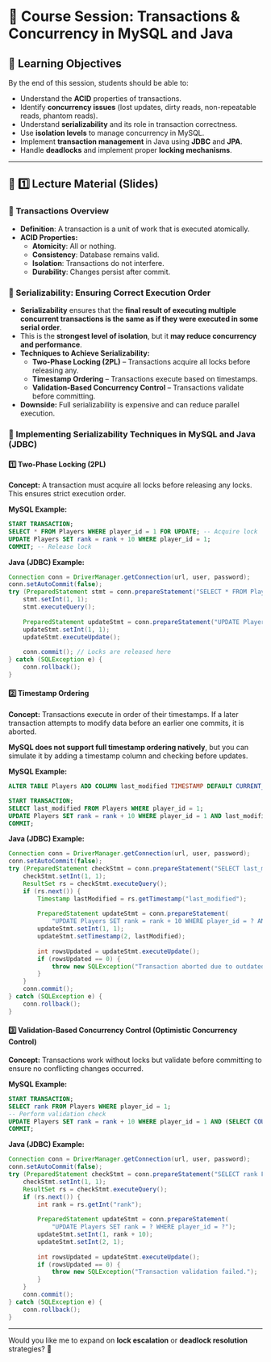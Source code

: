 # 📌 **Course Session: Transactions & Concurrency in MySQL and Java**

## **🎯 Learning Objectives**
By the end of this session, students should be able to:
- Understand the **ACID** properties of transactions.
- Identify **concurrency issues** (lost updates, dirty reads, non-repeatable reads, phantom reads).
- Understand **serializability** and its role in transaction correctness.
- Use **isolation levels** to manage concurrency in MySQL.
- Implement **transaction management** in Java using **JDBC** and **JPA**.
- Handle **deadlocks** and implement proper **locking mechanisms**.

---

## **📖 1️⃣ Lecture Material (Slides)**

### **🔹 Transactions Overview**
- **Definition**: A transaction is a unit of work that is executed atomically.
- **ACID Properties:**
  - **Atomicity**: All or nothing.
  - **Consistency**: Database remains valid.
  - **Isolation**: Transactions do not interfere.
  - **Durability**: Changes persist after commit.

### **🔹 Serializability: Ensuring Correct Execution Order**
- **Serializability** ensures that the **final result of executing multiple concurrent transactions is the same as if they were executed in some serial order**.
- This is the **strongest level of isolation**, but it **may reduce concurrency and performance**.
- **Techniques to Achieve Serializability:**
  - **Two-Phase Locking (2PL)** – Transactions acquire all locks before releasing any.
  - **Timestamp Ordering** – Transactions execute based on timestamps.
  - **Validation-Based Concurrency Control** – Transactions validate before committing.
- **Downside:** Full serializability is expensive and can reduce parallel execution.

### **🔹 Implementing Serializability Techniques in MySQL and Java (JDBC)**
#### **1️⃣ Two-Phase Locking (2PL)**
**Concept:** A transaction must acquire all locks before releasing any locks. This ensures strict execution order.

**MySQL Example:**
```sql
START TRANSACTION;
SELECT * FROM Players WHERE player_id = 1 FOR UPDATE; -- Acquire lock
UPDATE Players SET rank = rank + 10 WHERE player_id = 1;
COMMIT; -- Release lock
```

**Java (JDBC) Example:**
```java
Connection conn = DriverManager.getConnection(url, user, password);
conn.setAutoCommit(false);
try (PreparedStatement stmt = conn.prepareStatement("SELECT * FROM Players WHERE player_id = ? FOR UPDATE")) {
    stmt.setInt(1, 1);
    stmt.executeQuery();
    
    PreparedStatement updateStmt = conn.prepareStatement("UPDATE Players SET rank = rank + 10 WHERE player_id = ?");
    updateStmt.setInt(1, 1);
    updateStmt.executeUpdate();
    
    conn.commit(); // Locks are released here
} catch (SQLException e) {
    conn.rollback();
}
```

#### **2️⃣ Timestamp Ordering**
**Concept:** Transactions execute in order of their timestamps. If a later transaction attempts to modify data before an earlier one commits, it is aborted.

**MySQL does not support full timestamp ordering natively**, but you can simulate it by adding a timestamp column and checking before updates.

**MySQL Example:**
```sql
ALTER TABLE Players ADD COLUMN last_modified TIMESTAMP DEFAULT CURRENT_TIMESTAMP ON UPDATE CURRENT_TIMESTAMP;

START TRANSACTION;
SELECT last_modified FROM Players WHERE player_id = 1;
UPDATE Players SET rank = rank + 10 WHERE player_id = 1 AND last_modified = (SELECT last_modified FROM Players WHERE player_id = 1);
COMMIT;
```

**Java (JDBC) Example:**
```java
Connection conn = DriverManager.getConnection(url, user, password);
conn.setAutoCommit(false);
try (PreparedStatement checkStmt = conn.prepareStatement("SELECT last_modified FROM Players WHERE player_id = ?")) {
    checkStmt.setInt(1, 1);
    ResultSet rs = checkStmt.executeQuery();
    if (rs.next()) {
        Timestamp lastModified = rs.getTimestamp("last_modified");
        
        PreparedStatement updateStmt = conn.prepareStatement(
            "UPDATE Players SET rank = rank + 10 WHERE player_id = ? AND last_modified = ?");
        updateStmt.setInt(1, 1);
        updateStmt.setTimestamp(2, lastModified);
        
        int rowsUpdated = updateStmt.executeUpdate();
        if (rowsUpdated == 0) {
            throw new SQLException("Transaction aborted due to outdated timestamp.");
        }
    }
    conn.commit();
} catch (SQLException e) {
    conn.rollback();
}
```

#### **3️⃣ Validation-Based Concurrency Control (Optimistic Concurrency Control)**
**Concept:** Transactions work without locks but validate before committing to ensure no conflicting changes occurred.

**MySQL Example:**
```sql
START TRANSACTION;
SELECT rank FROM Players WHERE player_id = 1;
-- Perform validation check
UPDATE Players SET rank = rank + 10 WHERE player_id = 1 AND (SELECT COUNT(*) FROM Players WHERE player_id = 1) = 1;
COMMIT;
```

**Java (JDBC) Example:**
```java
Connection conn = DriverManager.getConnection(url, user, password);
conn.setAutoCommit(false);
try (PreparedStatement checkStmt = conn.prepareStatement("SELECT rank FROM Players WHERE player_id = ?")) {
    checkStmt.setInt(1, 1);
    ResultSet rs = checkStmt.executeQuery();
    if (rs.next()) {
        int rank = rs.getInt("rank");
        
        PreparedStatement updateStmt = conn.prepareStatement(
            "UPDATE Players SET rank = ? WHERE player_id = ?");
        updateStmt.setInt(1, rank + 10);
        updateStmt.setInt(2, 1);
        
        int rowsUpdated = updateStmt.executeUpdate();
        if (rowsUpdated == 0) {
            throw new SQLException("Transaction validation failed.");
        }
    }
    conn.commit();
} catch (SQLException e) {
    conn.rollback();
}
```

---

Would you like me to expand on **lock escalation** or **deadlock resolution** strategies? 🚀
